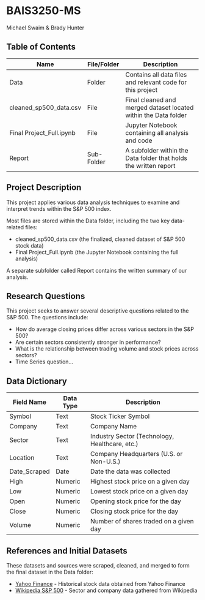 # BAIS3250-MS
Michael Swaim & Brady Hunter

## Table of Contents
| Name | File/Folder | Description |
| ----- | ----- | ----- |
| Data | Folder | Contains all data files and relevant code for this project |
| cleaned_sp500_data.csv | File | Final cleaned and merged dataset located within the Data folder |
| Final Project_Full.ipynb | File | Jupyter Notebook containing all analysis and code |
| Report | Sub-Folder | A subfolder within the Data folder that holds the written report |

## Project Description
This project applies various data analysis techniques to examine and interpret trends within the S&P 500 index.

Most files are stored within the Data folder, including the two key data-related files:
- cleaned_sp500_data.csv (the finalized, cleaned dataset of S&P 500 stock data)
- Final Project_Full.ipynb (the Jupyter Notebook containing the full analysis)

A separate subfolder called Report contains the written summary of our analysis.

## Research Questions

This project seeks to answer several descriptive questions related to the S&P 500. The questions include:
- How do average closing prices differ across various sectors in the S&P 500?
- Are certain sectors consistently stronger in performance?
- What is the relationship between trading volume and stock prices across sectors?
- Time Series question...

## Data Dictionary
| Field Name | Data Type | Description | 
| ------ | ------ | ----- |
| Symbol | Text | Stock Ticker Symbol |
| Company | Text | Company Name |
| Sector | Text | Industry Sector (Technology, Healthcare, etc.) |
| Location | Text | Company Headquarters (U.S. or Non-U.S.) |
| Date_Scraped | Date | Date the data was collected |
| High | Numeric | Highest stock price on a given day |
| Low | Numeric | Lowest stock price on a given day | 
| Open | Numeric | Opening stock price for the day |
| Close | Numeric | Closing stock price for the day |
| Volume | Numeric | Number of shares traded on a given day |

## References and Initial Datasets
These datasets and sources were scraped, cleaned, and merged to form the final dataset in the Data folder:
- [Yahoo Finance](https://finance.yahoo.com/quote/%5EGSPC/history/) - Historical stock data obtained from Yahoo Finance
- [Wikipedia S&P 500](https://en.wikipedia.org/wiki/List_of_S%26P_500_companies) - Sector and company data gathered from Wikipedia
